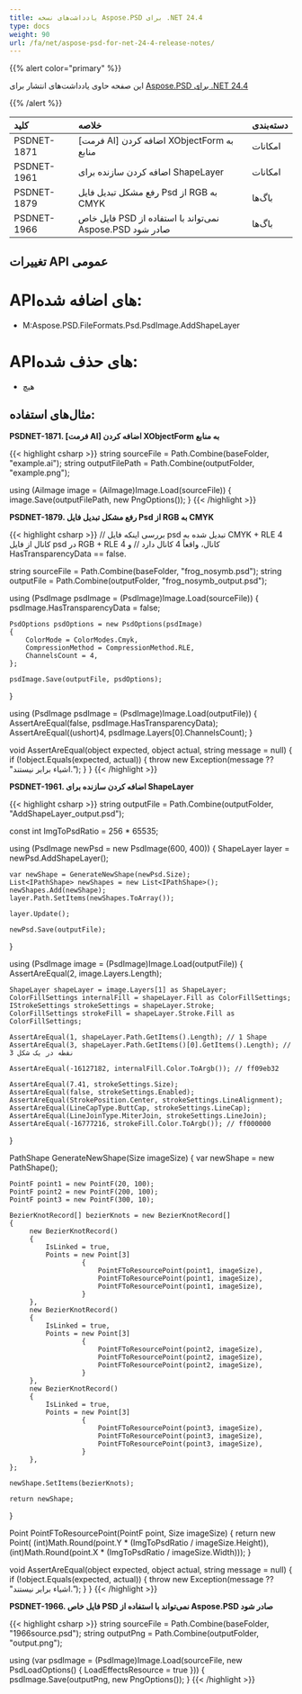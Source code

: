 ```yaml
---
title: یادداشت‌های نسخه Aspose.PSD برای .NET 24.4
type: docs
weight: 90
url: /fa/net/aspose-psd-for-net-24-4-release-notes/
---
```


{{% alert color="primary" %}}

این صفحه حاوی یادداشت‌های انتشار برای [Aspose.PSD برای .NET 24.4](https://www.nuget.org/packages/Aspose.PSD/)

{{% /alert %}}

| **کلید**   | **خلاصه**                                                          | **دسته‌بندی** |
|:----------|:------------------------------------------------------------------|:---------------|
| PSDNET-1871 | [فرمت AI] اضافه کردن XObjectForm به منابع                   | امکانات      |
| PSDNET-1961 | اضافه کردن سازنده برای ShapeLayer                             | امکانات      |
| PSDNET-1879 | رفع مشکل تبدیل فایل Psd از RGB به CMYK                        | باگ‌ها       |
| PSDNET-1966 | فایل خاص PSD نمی‌تواند با استفاده از Aspose.PSD صادر شود    | باگ‌ها       |

## **تغییرات API عمومی**
# **API‌های اضافه شده:**
- M:Aspose.PSD.FileFormats.Psd.PsdImage.AddShapeLayer

# **API‌های حذف شده:**
- هیچ

## **مثال‌های استفاده:**

**PSDNET-1871. [فرمت AI] اضافه کردن XObjectForm به منابع**

{{< highlight csharp >}}
string sourceFile = Path.Combine(baseFolder, "example.ai");
string outputFilePath = Path.Combine(outputFolder, "example.png");

using (AiImage image = (AiImage)Image.Load(sourceFile))
{
    image.Save(outputFilePath, new PngOptions());
}
{{< /highlight >}}

**PSDNET-1879. رفع مشکل تبدیل فایل Psd از RGB به CMYK**

{{< highlight csharp >}}
// بررسی اینکه فایل psd تبدیل شده به CMYK + RLE 4 کانال از فایل psd در RGB + RLE 4 کانال، واقعاً 4 کانال دارد
// و HasTransparencyData == false.

string sourceFile = Path.Combine(baseFolder, "frog_nosymb.psd");
string outputFile = Path.Combine(outputFolder, "frog_nosymb_output.psd");

using (PsdImage psdImage = (PsdImage)Image.Load(sourceFile))
{
    psdImage.HasTransparencyData = false;

    PsdOptions psdOptions = new PsdOptions(psdImage)
    {
        ColorMode = ColorModes.Cmyk,
        CompressionMethod = CompressionMethod.RLE,
        ChannelsCount = 4,
    };

    psdImage.Save(outputFile, psdOptions);
}

using (PsdImage psdImage = (PsdImage)Image.Load(outputFile))
{
    AssertAreEqual(false, psdImage.HasTransparencyData);
    AssertAreEqual((ushort)4, psdImage.Layers[0].ChannelsCount);
}

void AssertAreEqual(object expected, object actual, string message = null)
{
    if (!object.Equals(expected, actual))
    {
        throw new Exception(message ?? "اشیاء برابر نیستند.");
    }
}
{{< /highlight >}}

**PSDNET-1961. اضافه کردن سازنده برای ShapeLayer**

{{< highlight csharp >}}
string outputFile = Path.Combine(outputFolder, "AddShapeLayer_output.psd");

const int ImgToPsdRatio = 256 * 65535;

using (PsdImage newPsd = new PsdImage(600, 400))
{
    ShapeLayer layer = newPsd.AddShapeLayer();

    var newShape = GenerateNewShape(newPsd.Size);
    List<IPathShape> newShapes = new List<IPathShape>();
    newShapes.Add(newShape);
    layer.Path.SetItems(newShapes.ToArray());

    layer.Update();

    newPsd.Save(outputFile);
}

using (PsdImage image = (PsdImage)Image.Load(outputFile))
{
    AssertAreEqual(2, image.Layers.Length);

    ShapeLayer shapeLayer = image.Layers[1] as ShapeLayer;
    ColorFillSettings internalFill = shapeLayer.Fill as ColorFillSettings;
    IStrokeSettings strokeSettings = shapeLayer.Stroke;
    ColorFillSettings strokeFill = shapeLayer.Stroke.Fill as ColorFillSettings;

    AssertAreEqual(1, shapeLayer.Path.GetItems().Length); // 1 Shape
    AssertAreEqual(3, shapeLayer.Path.GetItems()[0].GetItems().Length); // 3 نقطه در یک شکل

    AssertAreEqual(-16127182, internalFill.Color.ToArgb()); // ff09eb32

    AssertAreEqual(7.41, strokeSettings.Size);
    AssertAreEqual(false, strokeSettings.Enabled);
    AssertAreEqual(StrokePosition.Center, strokeSettings.LineAlignment);
    AssertAreEqual(LineCapType.ButtCap, strokeSettings.LineCap);
    AssertAreEqual(LineJoinType.MiterJoin, strokeSettings.LineJoin);
    AssertAreEqual(-16777216, strokeFill.Color.ToArgb()); // ff000000
}

PathShape GenerateNewShape(Size imageSize)
{
    var newShape = new PathShape();

    PointF point1 = new PointF(20, 100);
    PointF point2 = new PointF(200, 100);
    PointF point3 = new PointF(300, 10);

    BezierKnotRecord[] bezierKnots = new BezierKnotRecord[]
    {
         new BezierKnotRecord()
         {
             IsLinked = true,
             Points = new Point[3]
                      {
                          PointFToResourcePoint(point1, imageSize),
                          PointFToResourcePoint(point1, imageSize),
                          PointFToResourcePoint(point1, imageSize),
                      }
         },
         new BezierKnotRecord()
         {
             IsLinked = true,
             Points = new Point[3]
                      {
                          PointFToResourcePoint(point2, imageSize),
                          PointFToResourcePoint(point2, imageSize),
                          PointFToResourcePoint(point2, imageSize),
                      }
         },
         new BezierKnotRecord()
         {
             IsLinked = true,
             Points = new Point[3]
                      {
                          PointFToResourcePoint(point3, imageSize),
                          PointFToResourcePoint(point3, imageSize),
                          PointFToResourcePoint(point3, imageSize),
                      }
         },
    };

    newShape.SetItems(bezierKnots);

    return newShape;
}

Point PointFToResourcePoint(PointF point, Size imageSize)
{
    return new Point(
        (int)Math.Round(point.Y * (ImgToPsdRatio / imageSize.Height)),
        (int)Math.Round(point.X * (ImgToPsdRatio / imageSize.Width)));
}

void AssertAreEqual(object expected, object actual, string message = null)
{
    if (!object.Equals(expected, actual))
    {
        throw new Exception(message ?? "اشیاء برابر نیستند.");
    }
}
{{< /highlight >}}

**PSDNET-1966. فایل خاص PSD نمی‌تواند با استفاده از Aspose.PSD صادر شود**

{{< highlight csharp >}}
string sourceFile = Path.Combine(baseFolder, "1966source.psd");
string outputPng = Path.Combine(outputFolder, "output.png");

using (var psdImage = (PsdImage)Image.Load(sourceFile, new PsdLoadOptions() { LoadEffectsResource = true }))
{
    psdImage.Save(outputPng, new PngOptions());
}
{{< /highlight >}}
